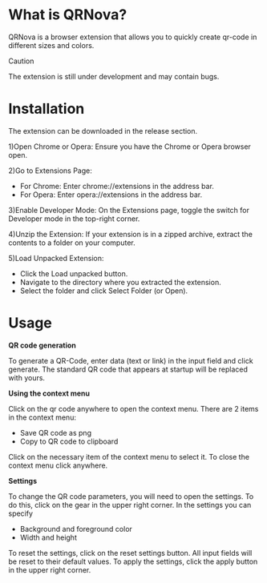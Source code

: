 # What is QRNova?
QRNova is a browser extension that allows you to quickly create qr-code in different sizes and colors.

> [!CAUTION]
> The extension is still under development and may contain bugs.

# Installation

The extension can be downloaded in the release section.

1)Open Chrome or Opera: Ensure you have the Chrome or Opera browser open.

2)Go to Extensions Page:
- For Chrome: Enter chrome://extensions in the address bar.
- For Opera: Enter opera://extensions in the address bar.

3)Enable Developer Mode: On the Extensions page, toggle the switch for Developer mode in the top-right corner.

4)Unzip the Extension: If your extension is in a zipped archive, extract the contents to a folder on your computer.

5)Load Unpacked Extension:
- Click the Load unpacked button.
- Navigate to the directory where you extracted the extension.
- Select the folder and click Select Folder (or Open).

# Usage

**QR code generation**

To generate a QR-Code, enter data (text or link) in the input field and click generate. The standard QR code that appears at startup will be replaced with yours.

**Using the context menu**

Click on the qr code anywhere to open the context menu. There are 2 items in the context menu:

- Save QR code as png
- Copy to QR code to clipboard

Click on the necessary item of the context menu to select it. To close the context menu click anywhere.

**Settings**

To change the QR code parameters, you will need to open the settings. To do this, click on the gear in the upper right corner. In the settings you can specify

- Background and foreground color
- Width and height

To reset the settings, click on the reset settings button. All input fields will be reset to their default values. To apply the settings, click the apply button in the upper right corner.
